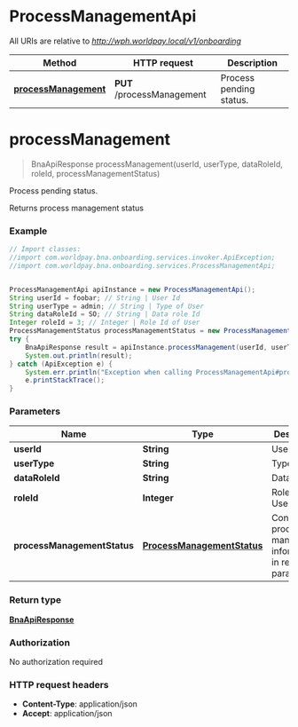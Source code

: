 # ProcessManagementApi

All URIs are relative to *http://wph.worldpay.local/v1/onboarding*

Method | HTTP request | Description
------------- | ------------- | -------------
[**processManagement**](ProcessManagementApi.md#processManagement) | **PUT** /processManagement | Process pending status.


<a name="processManagement"></a>
# **processManagement**
> BnaApiResponse processManagement(userId, userType, dataRoleId, roleId, processManagementStatus)

Process pending status.

Returns process management status

### Example
```java
// Import classes:
//import com.worldpay.bna.onboarding.services.invoker.ApiException;
//import com.worldpay.bna.onboarding.services.ProcessManagementApi;


ProcessManagementApi apiInstance = new ProcessManagementApi();
String userId = foobar; // String | User Id
String userType = admin; // String | Type of User
String dataRoleId = SO; // String | Data role Id
Integer roleId = 3; // Integer | Role Id of User
ProcessManagementStatus processManagementStatus = new ProcessManagementStatus(); // ProcessManagementStatus | Contain process management information in request parameters
try {
    BnaApiResponse result = apiInstance.processManagement(userId, userType, dataRoleId, roleId, processManagementStatus);
    System.out.println(result);
} catch (ApiException e) {
    System.err.println("Exception when calling ProcessManagementApi#processManagement");
    e.printStackTrace();
}
```

### Parameters

Name | Type | Description  | Notes
------------- | ------------- | ------------- | -------------
 **userId** | **String**| User Id |
 **userType** | **String**| Type of User |
 **dataRoleId** | **String**| Data role Id |
 **roleId** | **Integer**| Role Id of User |
 **processManagementStatus** | [**ProcessManagementStatus**](ProcessManagementStatus.md)| Contain process management information in request parameters |

### Return type

[**BnaApiResponse**](BnaApiResponse.md)

### Authorization

No authorization required

### HTTP request headers

 - **Content-Type**: application/json
 - **Accept**: application/json

